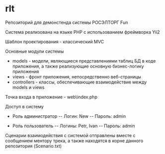 # rlt
Репозиторий для демонстенда системы РОСЭЛТОРГ Fun

Система реализована на языке PHP с использованием фреймворка Yii2

Шаблон проектирования - классический MVC

Основные модули системы
- models - модели, являющиеся представлениями таблиц БД в коде приложения, а также реализующие основную бизнес-логику приложения
- views - фронт приложения, непосредственно веб-страницы
- controllers - классы, обеспечивающие взаимодействие между models и views

Точка входа в приложение - web\index.php

Доступ в систему
- Роль администратор
-- Логин: New
-- Пароль: admin

- Роль пользователь
-- Логины: Petr, Ivan
-- Пароль: admin

Сценарии взаимодействия с системой отправлены вместе с сообщением ментору трека, а также находятся в корне данного репозитория (Scenario.txt)
